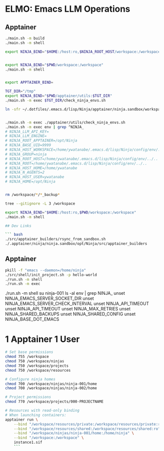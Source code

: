 <!-- ---
!-- title: 2024-12-23 21:38:42
!-- author: ywata-note-win
!-- date: /home/ywatanabe/.emacs.d/lisp/Ninja/README.md
!-- --- -->

# ELMO: Emacs LLM Operations

## Apptainer

``` bash
./main.sh -m build
./main.sh -m shell

export NINJA_BIND="$HOME:/host:ro,$NINJA_ROOT_HOST/workspace:/workspace"


export NINJA_BIND="$PWD/workspace:/workspace"
./main.sh -m shell


export APPTAINER_BIND=

TGT_DIR="/tmp"
export NINJA_BIND="$PWD/apptainer/utils:$TGT_DIR"
./main.sh -m exec $TGT_DIR/check_ninja_envs.sh

ln -sfr ~/.dotfiles/.emacs.d/lisp/Ninja/apptainer/ninja.sandbox/workspace


./main.sh -m exec ./apptainer/utils/check_ninja_envs.sh
./main.sh -m exec env | grep ^NINJA_
# NINJA_LLM_API_KEY=
# NINJA_LLM_ENGINE=
# NINJA_ROOT_APPTAINER=/opt/Ninja
# NINJA_BASE_UID=9999
# NINJA_HOST_WORKSPACE=/home/ywatanabe/.emacs.d/lisp/Ninja/config/env/../../workspace
# NINJA_GROUP=ninja
# NINJA_ROOT_HOST=/home/ywatanabe/.emacs.d/lisp/Ninja/config/env/../..
# NINJA_ROOT=/home/ywatanabe/.emacs.d/lisp/Ninja/config/env/../..
# NINJA_HOST_HOME=/home/ywatanabe
# NINJA_N_AGENTS=2
# NINJA_HOST_USER=ywatanabe
# NINJA_HOME=/opt/Ninja


rm /workspace/*/*_backup*

tree --gitignore -L 3 /workspace

export NINJA_BIND="$HOME:/host:ro,$PWD/workspace:/workspace"
./main.sh -m shell

## Dev Links

``` bash
./src/apptainer_builders/rsync_from_sandbox.sh
./.apptainer/ninja/ninja.sandbox/opt/Ninja/src/apptainer_builders
```


## Apptainer

``` bash
pkill -f "emacs --daemon=/home/ninja"
./src/shell/init_project.sh -p hello-world
./run.sh -m shell
./run.sh -m exec 
```

./run.sh -m shell
su ninja-001
ls -al
env | grep NINJA_
unset NINJA_EMACS_SERVER_SOCKET_DIR
unset NINJA_EMACS_SERVER_CHECK_INTERVAL
unset NINJA_API_TIMEOUT
unset NINJA_API_TIMEOUT
unset NINJA_MAX_RETRIES
unset NINJA_SHARED_BACKUPS
unset NINJA_SHARED_CONFIG
unset NINJA_BASE_DOT_EMACS




# 1 Apptainer 1 User

``` bash
# Set base permissions
chmod 755 /workspace
chmod 750 /workspace/ninjas
chmod 750 /workspace/projects
chmod 750 /workspace/resources

# Configure ninja homes
chmod 700 /workspace/ninjas/ninja-001/home
chmod 700 /workspace/ninjas/ninja-002/home

# Project permissions
chmod 770 /workspace/projects/000-PROJECTNAME

# Resources with read-only binding
# When launching containers:
apptainer run \
    --bind "/workspace/resources/private:/workspace/resources/private:ro" \
    --bind "/workspace/resources/shared:/workspace/resources/shared:ro" \
    --bind "/workspace/ninjas/ninja-001/home:/home/ninja" \
    --bind "/workspace:/workspace" \
    instance1.sif
    ```
    
    